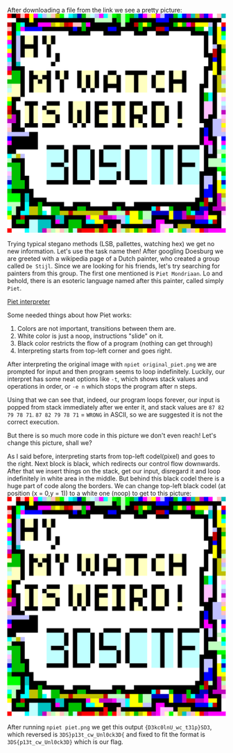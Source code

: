 After downloading a file from the link we see a pretty picture: ![](original_piet.png?raw=true)

Trying typical stegano methods (LSB, pallettes, watching hex) we get no new information.
Let's use the task name then! After googling Doesburg we are greeted with a wikipedia page of a Dutch painter, who created a group called `De Stijl`.
Since we are looking for his friends, let's try searching for painters from this group. The first one mentioned is `Piet Mondriaan`.
Lo and behold, there is an esoteric language named after this painter, called simply `Piet`.

[Piet interpreter](https://www.bertnase.de/npiet)

Some needed things about how Piet works:
1. Colors are not important, transitions between them are.
2. White color is just a noop, instructions "slide" on it.
3. Black color restricts the flow of a program (nothing can get through)
4. Interpreting starts from top-left corner and goes right.

After interpreting the original image with `npiet original_piet.png` we are prompted for input and then program seems to loop indefinitely.
Luckily, our interpret has some neat options like `-t`, which shows stack values and operations in order, or `-e n` which stops the program after n steps.

Using that we can see that, indeed, our program loops forever, our input is popped from stack immediately after we enter it, and stack values are `87 82 79 78 71`.
`87 82 79 78 71` = `WRONG` in ASCII, so we are suggested it is not the correct execution.

But there is so much more code in this picture we don't even reach! Let's change this picture, shall we?

As I said before, interpreting starts from top-left codel(pixel) and goes to the right. Next block is black, which redirects our control flow downwards. After that we insert things on the stack, get our input, disregard it and loop indefinitely in white area in the middle. But behind this black codel there is a huge part of code along the borders. We can change top-left black codel (at position (x = 0,y = 1)) to a white one (noop) to get to this picture: ![](piet.png?raw=true)

After running `npiet piet.png` we get this output `{D3kc0lnU_wc_t31p}SD3`, which reversed is `3DS}p13t_cw_Unl0ck3D{` and fixed to fit the format is `3DS{p13t_cw_Unl0ck3D}` which is our flag.
